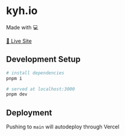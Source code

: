 # kyh.io

Made with 💻

[🚀 Live Site](https://kyh.io)

## Development Setup

```bash
# install dependencies
pnpm i

# served at localhost:3000
pnpm dev
```

## Deployment

Pushing to `main` will autodeploy through Vercel
